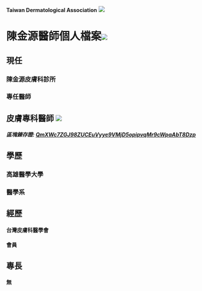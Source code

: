 **Taiwan Dermatological Association**
![](https://i.imgur.com/c4PrZud.png)
# 陳金源醫師個人檔案![](https://i.imgur.com/LwxVHcd.png)


## 現任

### 陳金源皮膚科診所 

### 專任醫師 



## 皮膚專科醫師 ![](https://i.imgur.com/JP4b3IN.png)

##### 區塊錬存證: [QmXWc7ZGJ98ZUCEuVyye9VMjD5opipvqMr9cWpaAbT8Dzp](https://explore.ipld.io/#/explore/QmXWc7ZGJ98ZUCEuVyye9VMjD5opipvqMr9cWpaAbT8Dzp)


## 學歷

### 高雄醫學大學

### 醫學系



## 經歷

#### 台灣皮膚科醫學會

#### 會員



## 專長

#### 無




